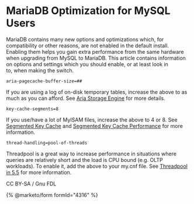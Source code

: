 # MariaDB Optimization for MySQL Users

MariaDB contains many new options and optimizations which, for\
compatibility or other reasons, are not enabled in the default install.\
Enabling them helps you gain extra performance from the same hardware\
when upgrading from MySQL to MariaDB. This article contains information\
on options and settings which you should enable, or at least look in\
to, when making the switch.

```
aria-pagecache-buffer-size=##
```

If you are using a log of on-disk temporary tables, increase the above to as much as you can afford. See [Aria Storage Engine](../../../server-usage/storage-engines/aria/aria-storage-engine.md) for more details.

```
key-cache-segments=8
```

If you use/have a lot of MyISAM files, increase the above to 4 or 8. See [Segmented Key Cache](segmented-key-cache.md) and [Segmented Key Cache Performance](https://app.gitbook.com/s/WCInJQ9cmGjq1lsTG91E/development-articles/general-info/quality/benchmarks-and-long-running-tests/benchmarks/segmented-key-cache-performance) for more information.

```
thread-handling=pool-of-threads
```

Threadpool is a great way to increase performance in situations where queries are relatively short and the load is CPU bound (e.g. OLTP workloads). To enable it, add the above to your my.cnf file. See [Threadpool in 5.5](../buffers-caches-and-threads/thread-pool/thread-pool-in-mariadb.md) for more information.

CC BY-SA / Gnu FDL

{% @marketo/form formId="4316" %}
